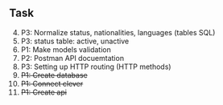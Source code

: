 ## Task

4. P3: Normalize status, nationalities, languages (tables SQL)
5. P3: status table: active, unactive
7. P1: Make models validation
8. P2: Postman API docuemtation
6. P3: Setting up HTTP routing (HTTP methods)
1. ~~P1: Create database~~
3. ~~P1: Connect clever~~
2. ~~P1: Create api~~